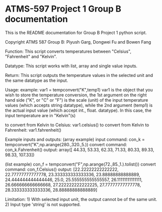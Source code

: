 # ATMS-597 Project 1 Group B documentation

This is the README documentation for Group B Project 1 python script.

Copyright ATMS 587 Group B: Piyush Garg, Dongwei Fu and Bowen Fang

Function: This script converts temperatures between "Celsius", "Fahrenheit" and "Kelvin".

Datatype: This script works with list, array and single value inputs.

Return: This script outputs the temperature values in the selected unit and the same datatype as the input.

Usage: example: var1 = tempconvert("K",temp1)
var1 is the object that you wish to store the temperature conversion, the 1st argument on the right hand side ("K", or "C" or "F") is the scale (unit) of the input temperature values (which accepts string datatype), while the 2nd argument (temp1) is the actual input value (which accept int., float. datatype). In this case, the input temperature are in "Kelvin"(s)

to convert from Kelvin to Celsius: var1.celsius() to convert from Kelvin to Fahrenheit: var1.fahrenheit()

Example inputs and outputs:
(array example)
input command: con_k = tempconvert("K",np.arange(280.,320.,5.))
convert command: con_k.Fahrenheit()
output: array([ 44.33,  53.33,  62.33,  71.33,  80.33,  89.33,  98.33, 107.33])

(list example)
con_f = tempconvert("F",np.arange(72.,85.,1.).tolist())
convert command: con_f.Celsius()
output: [22.22222222222222, 22.77777777777778, 23.333333333333336, 23.88888888888889, 24.444444444444446, 25.0, 25.555555555555557, 26.11111111111111, 26.666666666666668, 27.222222222222225, 27.77777777777778, 28.333333333333336, 28.88888888888889]


Limitation: 1) With selected input unit, the output cannot be of the same unit.
            2) Input type 'string' is not supported. 
